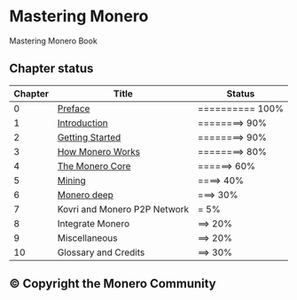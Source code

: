 # Mastering Monero
Mastering Monero Book

## Chapter status

Chapter | Title | Status
--- | --- | ---
0 | [Preface](https://github.com/monerobook/monerobook/blob/master/chapters/preface.md) | ========== 100%
1 | [Introduction](https://github.com/monerobook/monerobook/blob/master/chapters/1.md) | ========> 90%
2 | [Getting Started](https://github.com/monerobook/monerobook/blob/master/chapters/2.md) | ========> 90%
3 | [How Monero Works](https://github.com/monerobook/monerobook/blob/master/chapters/3.md) | ========> 80%
4 | [The Monero Core](https://github.com/monerobook/monerobook/blob/master/chapters/4.md) | ======> 60%
5 | [Mining](https://github.com/monerobook/monerobook/blob/master/chapters/5.md) | ====> 40%
6 | [Monero deep](https://github.com/monerobook/monerobook/blob/master/chapters/6.md) | ===> 30%
7 | Kovri and Monero P2P Network | = 5%
8 | Integrate Monero | ==> 20%
9 | Miscellaneous | ==> 20%
10 | Glossary and Credits | ==> 30%

## © Copyright the Monero Community
